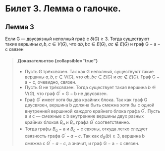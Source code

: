# Билет 3. Лемма о галочке.

## Лемма 3

Если G — двусвязный неполный граф с $\delta(G) \ge 3$. Тогда
существуют такие вершины $a, b, c \in V(G)$, что $ab, bc \in E(G)$,
$ac \notin E(G)$ и граф G − a − c связен

>#### Доказательство {collapsible="true"}
> - Пусть G трёхсвязен. Так как G неполный,
    существуют такие вершины $a, b, c \in V(G)$, что $ab, bc \in E(G)$ и
    $ac \notin E(G)$. Граф G − a − c, очевидно, связен.
> - Пусть G не трёхсвязен. Тогда существует такая вершина
    $b \in V(G)$, что граф $G^′$ = G − b не двусвязен.
> - Граф $G^′$ имеет хотя бы два крайних блока. Так как граф G
    двусвязен, вершина b должна быть смежна хотя бы с одной
    внутренней вершиной каждого крайнего блока графа $G^′$. Пусть
    a и c — смежные с b внутренние вершины двух разных
    крайних блоков $B_a$ и $B_c$ графа $G^′$
    соответственно.
> - Тогда графы $B_a$ − a и $B_c$ − c связны, откуда легко следует
    связность графа $G^′ − a − c$. Так как $d_G(b) \ge 3$, вершина b
    смежна с $G^′ − a − c$, а значит, и граф G − a − c связен.

